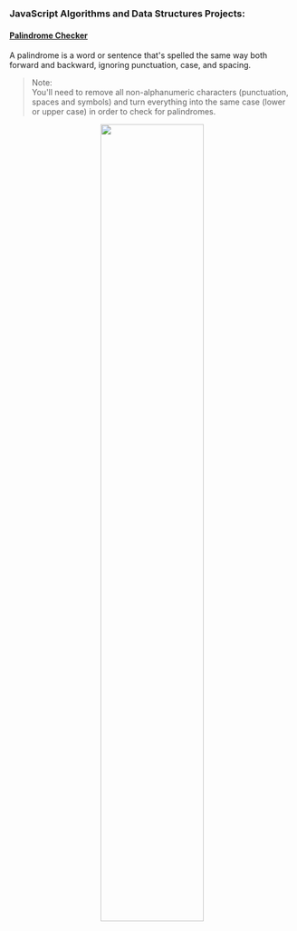 ### JavaScript Algorithms and Data Structures Projects:
#### [Palindrome Checker](https://github.com/AndrewTer/freeCodeCamp/blob/master/Javascript-Algorithms-And-Data-Structures-Projects/Palindrome-Checker)
A palindrome is a word or sentence that's spelled the same way both forward and backward, ignoring punctuation, case, and spacing.<br/>
> Note:<br/>
  You'll need to remove all non-alphanumeric characters (punctuation, spaces and symbols) and turn everything into the same case (lower or upper case) in order to check for palindromes.<br/>

<p align="center">
  <img width="60%" src="https://github.com/AndrewTer/freeCodeCamp/assets/33009070/361fe752-97b9-45d3-a83f-ee471eff93dc">
</p>
